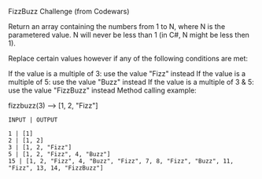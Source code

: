 FizzBuzz Challenge (from Codewars)

Return an array containing the numbers from 1 to N, where N is the parametered value. N will never be less than 1 (in C#, N might be less then 1).

Replace certain values however if any of the following conditions are met:

If the value is a multiple of 3: use the value "Fizz" instead
If the value is a multiple of 5: use the value "Buzz" instead
If the value is a multiple of 3 & 5: use the value "FizzBuzz" instead
Method calling example:

fizzbuzz(3) -->  [1, 2, "Fizz"]
 
 ```
INPUT | OUTPUT

1 | [1]
2 | [1, 2]
3 | [1, 2, "Fizz"]
5 | [1, 2, "Fizz", 4, "Buzz"]
15 | [1, 2, "Fizz", 4, "Buzz", "Fizz", 7, 8, "Fizz", "Buzz", 11, "Fizz", 13, 14, "FizzBuzz"]
```
